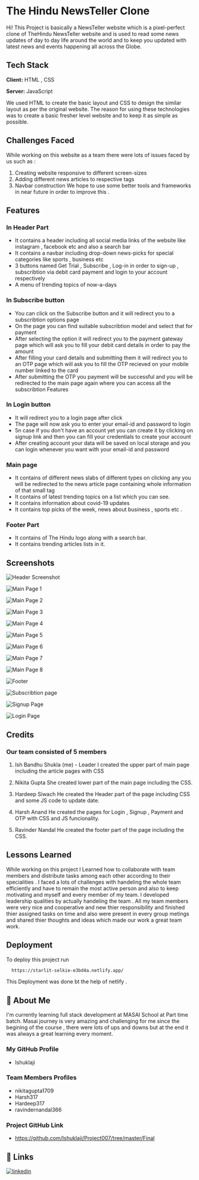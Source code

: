 
# The Hindu NewsTeller Clone

Hi! 
This Project is basically a NewsTeller website which is a pixel-perfect clone of TheHindu NewsTeller website and is used to read some news updates of day to day life around the world and to keep you updated with latest news and events happening all across the Globe.
 


## Tech Stack

**Client:** HTML , CSS

**Server:** JavaScript

We used HTML to create the basic layout and CSS to design the similar layout as per the original website.
The reason for using these technologies was to create a basic fresher level website and to keep it as simple as possible.
## Challenges Faced
While working on this website as a team there were lots of issues faced by us such as :
1) Creating website responsive to different screen-sizes
2) Adding different news articles to respective tags
3) Navbar construction
We hope to use some better tools and frameworks in near future in order to improve this .
## Features
### In Header Part 
- It contains a header including all social media links of the website like instagram , facebook etc and also a search bar 
- It contains a navbar including drop-down news-picks for special categories like sports , business etc
- 3 buttons named Get Trial , Subscribe , Log-in in order to sign-up , subscribtion via debit card payment and login to your account respectively
- A menu of trending topics of now-a-days

### In Subscribe button
- You can click on the Subscribe button and it will redirect you to a subscribtion options page
- On the page you can find suitable subscribtion model and select that for payment
- After selecting the option it will redirect you to the payment gateway page which will ask you to fill your debit card details in order to pay the amount
- After filling your card details and submitting them it will redirect you to an OTP page which will ask you to fill the OTP recieved on your mobile number linked to the card
- After submitting the OTP you payment will be successful and you will be redirected to the main page again where you can access all the subscribtion Features

### In Login button
- It will redirect you to a login page after click
- The page will now ask you to enter your email-id and password to login
- 5n case if you don't have an account yet you can create it by clicking on signup link and then you can fill your credentials to create your account
- After creating account your data will be saved on local storage and you can login whenever you want with your email-id and password

### Main page
- It contains of different news slabs of different types on clicking any you will be redirected to the news article page containing whole information of that small tag
- It contains of latest trending topics on a list which you can see.
- It contains information about covid-19 updates
- It contains top picks of the week, news about business , sports etc .

### Footer Part
- It contains of The Hindu logo along with a search bar.
- It contains trending articles lists in it.


## Screenshots

![Header Screenshot](https://github.com/Ishuklaji/Project007/blob/master/Final/Screenshot%20(Header).png?raw=true)

![Main Page 1](https://github.com/Ishuklaji/Project007/blob/master/Final/Screenshot%20(Main%20Page%201).png?raw=true)

![Main Page 2](https://github.com/Ishuklaji/Project007/blob/master/Final/Screenshot%20(Main%20Page%202).png?raw=true)

![Main Page 3](https://github.com/Ishuklaji/Project007/blob/master/Final/Screenshot%20(Main%20Page%203%20).png?raw=true)

![Main Page 4](https://github.com/Ishuklaji/Project007/blob/master/Final/Screenshot%20(Main%20Page%204).png?raw=true)

![Main Page 5](https://github.com/Ishuklaji/Project007/blob/master/Final/Screenshot%20(Main%20Page%205).png?raw=true)

![Main Page 6](https://github.com/Ishuklaji/Project007/blob/master/Final/Screenshot%20(Main%20Page%206).png?raw=true)

![Main Page 7](https://github.com/Ishuklaji/Project007/blob/master/Final/Screenshot%20(Main%20Page%207).png?raw=true)

![Main Page 8](https://github.com/Ishuklaji/Project007/blob/master/Final/Screenshot%20(Main%20Page%208).png?raw=true)

![Footer](https://github.com/Ishuklaji/Project007/blob/master/Final/Screenshot%20(Footer).png?raw=true)

![Subscribtion page](https://github.com/Ishuklaji/Project007/blob/master/Final/Screenshot%20(Subscribtion%20Page).png?raw=true)

![Signup Page](https://github.com/Ishuklaji/Project007/blob/master/Final/Screenshot%20(Sign%20Up%20Page).png?raw=true)

![Login Page](https://github.com/Ishuklaji/Project007/blob/master/Final/Screenshot%20(Login%20Page).png?raw=true)

## Credits
### Our team consisted of 5 members 
1) Ish Bandhu Shukla (me) - Leader 
 I created the upper part of main page including the article pages with CSS 

2) Nikita Gupta 
She created lower part of the main page including the CSS.

3) Hardeep Siwach
He created the Header part of the page including CSS and some JS code to update date.

4) Harsh Anand
He created the pages for Login , Signup , Payment and OTP with CSS and JS funcionality.

5) Ravinder Nandal
He created the footer part of the page including the CSS.


## Lessons Learned

While working on this project I Learned how to collaborate with team members and distribute tasks among each other according to their specialities .
I faced a lots of challenges with handeling the whole team efficiently and have to remain the most active person and also to keep motivating and myself and every member of my team.
I developed leadership qualities by actually handeling the team .
All my team members were very nice and cooperative and new thier responsibility and finished thier assigned tasks on time and also were present in every group metings and shared thier thoughts and ideas which made our work a great team work.



## Deployment

To deploy this project run

```bash
  https://starlit-selkie-e3bd4a.netlify.app/
```
This Deployment was done bt the help of netlify .


## 🚀 About Me
I'm currently learning full stack development at MASAI School at Part time batch.
Masai journey is very amazing and challenging for me since the begining of the course , there were lots of ups and downs but at the end it was always a great learning every moment.

### My GitHub Profile
- Ishuklaji

### Team Members Profiles
- nikitagupta1709
- Harsh317
- Hardeep317
- ravindernandal366

### Project GitHub Link
- https://github.com/Ishuklaji/Project007/tree/master/Final



## 🔗 Links
[![linkedin](https://img.shields.io/badge/linkedin-0A66C2?style=for-the-badge&logo=linkedin&logoColor=white)](https://www.linkedin.com/in/ish-b-shukla-016a34214)


